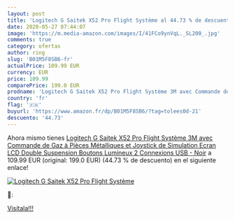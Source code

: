 ```yaml
---
layout: post
title: 'Logitech G Saitek X52 Pro Flight Système al 44.73 % de descuento'
date: 2020-05-27 07:44:07
image: 'https://m.media-amazon.com/images/I/41FCo9ynVqL._SL200_.jpg'
comments: true
category: ofertas
author: ring
slug: 'B01M5F8SB6-fr'
actualPrice: 109.99 EUR
currency: EUR
price: 109.99
comparePrice: 199.0 EUR
prodname: 'Logitech G Saitek X52 Pro Flight Système 3M avec Commande de Gaz à Pièces Métalliques et Joystick de Simulation  Ecran LCD  Double Suspension  Boutons Lumineux  2 Connexions USB - Noir'
country: 'fr'
flag: '🇫🇷'
buyurl: 'https://www.amazon.fr/dp/B01M5F8SB6/?tag=tolees0d-21'
descuento: '44.73'
---
```


Ahora mismo tienes [Logitech G Saitek X52 Pro Flight Système 3M avec Commande de Gaz à Pièces Métalliques et Joystick de Simulation  Ecran LCD  Double Suspension  Boutons Lumineux  2 Connexions USB - Noir](https://www.amazon.fr/dp/B01M5F8SB6/?tag=tolees0d-21) a 109.99 EUR (original: 199.0 EUR) (44.73 %  de descuento) en el siguiente enlace!

[![Logitech G Saitek X52 Pro Flight Système](https://m.media-amazon.com/images/I/41FCo9ynVqL._SL200_.jpg)](https://www.amazon.fr/dp/B01M5F8SB6/?tag=tolees0d-21)

🔎:


[Visítala!!!](https://www.amazon.fr/dp/B01M5F8SB6/?tag=tolees0d-21)
